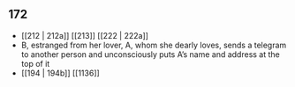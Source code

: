 ## 172
- [[212 | 212a]] [[213]] [[222 | 222a]] 
- B, estranged from her lover, A, whom she dearly loves, sends a telegram to another person and unconsciously puts A’s name and address at the top of it
- [[194 | 194b]] [[1136]] 

